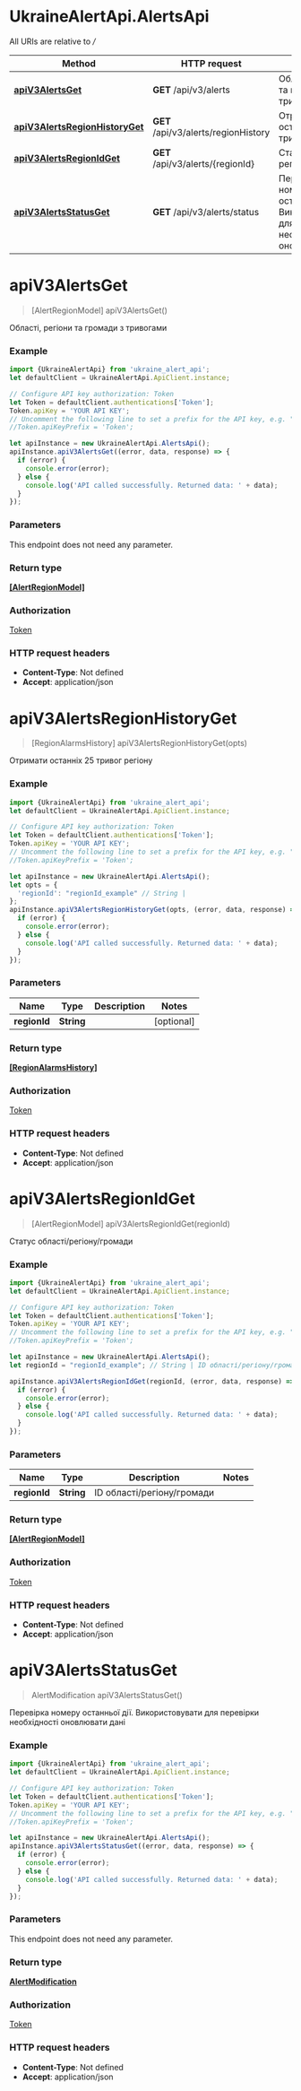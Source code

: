 # UkraineAlertApi.AlertsApi

All URIs are relative to */*

Method | HTTP request | Description
------------- | ------------- | -------------
[**apiV3AlertsGet**](AlertsApi.md#apiV3AlertsGet) | **GET** /api/v3/alerts | Області, регіони та громади з тривогами
[**apiV3AlertsRegionHistoryGet**](AlertsApi.md#apiV3AlertsRegionHistoryGet) | **GET** /api/v3/alerts/regionHistory | Отримати останніх 25 тривог регіону
[**apiV3AlertsRegionIdGet**](AlertsApi.md#apiV3AlertsRegionIdGet) | **GET** /api/v3/alerts/{regionId} | Статус області/регіону/громади
[**apiV3AlertsStatusGet**](AlertsApi.md#apiV3AlertsStatusGet) | **GET** /api/v3/alerts/status | Перевірка номеру останньої дії. Використовувати для перевірки необхідності оновлювати дані

<a name="apiV3AlertsGet"></a>
# **apiV3AlertsGet**
> [AlertRegionModel] apiV3AlertsGet()

Області, регіони та громади з тривогами

### Example
```javascript
import {UkraineAlertApi} from 'ukraine_alert_api';
let defaultClient = UkraineAlertApi.ApiClient.instance;

// Configure API key authorization: Token
let Token = defaultClient.authentications['Token'];
Token.apiKey = 'YOUR API KEY';
// Uncomment the following line to set a prefix for the API key, e.g. "Token" (defaults to null)
//Token.apiKeyPrefix = 'Token';

let apiInstance = new UkraineAlertApi.AlertsApi();
apiInstance.apiV3AlertsGet((error, data, response) => {
  if (error) {
    console.error(error);
  } else {
    console.log('API called successfully. Returned data: ' + data);
  }
});
```

### Parameters
This endpoint does not need any parameter.

### Return type

[**[AlertRegionModel]**](AlertRegionModel.md)

### Authorization

[Token](../README.md#Token)

### HTTP request headers

 - **Content-Type**: Not defined
 - **Accept**: application/json

<a name="apiV3AlertsRegionHistoryGet"></a>
# **apiV3AlertsRegionHistoryGet**
> [RegionAlarmsHistory] apiV3AlertsRegionHistoryGet(opts)

Отримати останніх 25 тривог регіону

### Example
```javascript
import {UkraineAlertApi} from 'ukraine_alert_api';
let defaultClient = UkraineAlertApi.ApiClient.instance;

// Configure API key authorization: Token
let Token = defaultClient.authentications['Token'];
Token.apiKey = 'YOUR API KEY';
// Uncomment the following line to set a prefix for the API key, e.g. "Token" (defaults to null)
//Token.apiKeyPrefix = 'Token';

let apiInstance = new UkraineAlertApi.AlertsApi();
let opts = { 
  'regionId': "regionId_example" // String | 
};
apiInstance.apiV3AlertsRegionHistoryGet(opts, (error, data, response) => {
  if (error) {
    console.error(error);
  } else {
    console.log('API called successfully. Returned data: ' + data);
  }
});
```

### Parameters

Name | Type | Description  | Notes
------------- | ------------- | ------------- | -------------
 **regionId** | **String**|  | [optional] 

### Return type

[**[RegionAlarmsHistory]**](RegionAlarmsHistory.md)

### Authorization

[Token](../README.md#Token)

### HTTP request headers

 - **Content-Type**: Not defined
 - **Accept**: application/json

<a name="apiV3AlertsRegionIdGet"></a>
# **apiV3AlertsRegionIdGet**
> [AlertRegionModel] apiV3AlertsRegionIdGet(regionId)

Статус області/регіону/громади

### Example
```javascript
import {UkraineAlertApi} from 'ukraine_alert_api';
let defaultClient = UkraineAlertApi.ApiClient.instance;

// Configure API key authorization: Token
let Token = defaultClient.authentications['Token'];
Token.apiKey = 'YOUR API KEY';
// Uncomment the following line to set a prefix for the API key, e.g. "Token" (defaults to null)
//Token.apiKeyPrefix = 'Token';

let apiInstance = new UkraineAlertApi.AlertsApi();
let regionId = "regionId_example"; // String | ID області/регіону/громади

apiInstance.apiV3AlertsRegionIdGet(regionId, (error, data, response) => {
  if (error) {
    console.error(error);
  } else {
    console.log('API called successfully. Returned data: ' + data);
  }
});
```

### Parameters

Name | Type | Description  | Notes
------------- | ------------- | ------------- | -------------
 **regionId** | **String**| ID області/регіону/громади | 

### Return type

[**[AlertRegionModel]**](AlertRegionModel.md)

### Authorization

[Token](../README.md#Token)

### HTTP request headers

 - **Content-Type**: Not defined
 - **Accept**: application/json

<a name="apiV3AlertsStatusGet"></a>
# **apiV3AlertsStatusGet**
> AlertModification apiV3AlertsStatusGet()

Перевірка номеру останньої дії. Використовувати для перевірки необхідності оновлювати дані

### Example
```javascript
import {UkraineAlertApi} from 'ukraine_alert_api';
let defaultClient = UkraineAlertApi.ApiClient.instance;

// Configure API key authorization: Token
let Token = defaultClient.authentications['Token'];
Token.apiKey = 'YOUR API KEY';
// Uncomment the following line to set a prefix for the API key, e.g. "Token" (defaults to null)
//Token.apiKeyPrefix = 'Token';

let apiInstance = new UkraineAlertApi.AlertsApi();
apiInstance.apiV3AlertsStatusGet((error, data, response) => {
  if (error) {
    console.error(error);
  } else {
    console.log('API called successfully. Returned data: ' + data);
  }
});
```

### Parameters
This endpoint does not need any parameter.

### Return type

[**AlertModification**](AlertModification.md)

### Authorization

[Token](../README.md#Token)

### HTTP request headers

 - **Content-Type**: Not defined
 - **Accept**: application/json

